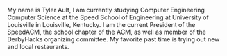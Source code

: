 My name is Tyler Ault, I am currently studying Computer Engineering Computer Science at the Speed School of Engineering at University of Louisville in Louisville, Kentucky. I am the current President of the SpeedACM, the school chapter of the ACM, as well as member of the DerbyHacks organizing committee. My favorite past time is trying out new and local restaurants.
